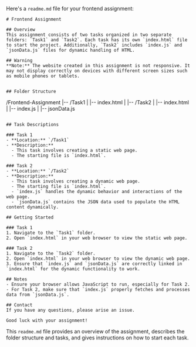 Here's a `readme.md` file for your frontend assignment:

```
# Frontend Assignment

## Overview
This assignment consists of two tasks organized in two separate folders: `Task1` and `Task2`. Each task has its own `index.html` file to start the project. Additionally, `Task2` includes `index.js` and `jsonData.js` files for dynamic handling of HTML.

## Warning
**Note:** The website created in this assignment is not responsive. It may not display correctly on devices with different screen sizes such as mobile phones or tablets.


## Folder Structure
```

/Frontend-Assignment
|-- /Task1
| |-- index.html
|
|-- /Task2
| |-- index.html
| |-- index.js
| |-- jsonData.js

```

## Task Descriptions

### Task 1
- **Location:** `/Task1`
- **Description:**
  - This task involves creating a static web page.
  - The starting file is `index.html`.

### Task 2
- **Location:** `/Task2`
- **Description:**
  - This task involves creating a dynamic web page.
  - The starting file is `index.html`.
  - `index.js` handles the dynamic behavior and interactions of the web page.
  - `jsonData.js` contains the JSON data used to populate the HTML content dynamically.

## Getting Started

### Task 1
1. Navigate to the `Task1` folder.
2. Open `index.html` in your web browser to view the static web page.

### Task 2
1. Navigate to the `Task2` folder.
2. Open `index.html` in your web browser to view the dynamic web page.
3. Ensure that `index.js` and `jsonData.js` are correctly linked in `index.html` for the dynamic functionality to work.

## Notes
- Ensure your browser allows JavaScript to run, especially for Task 2.
- For Task 2, make sure that `index.js` properly fetches and processes data from `jsonData.js`.

## Contact
If you have any questions, please arise an issue.

Good luck with your assignment!
```

This `readme.md` file provides an overview of the assignment, describes the folder structure and tasks, and gives instructions on how to start each task.
